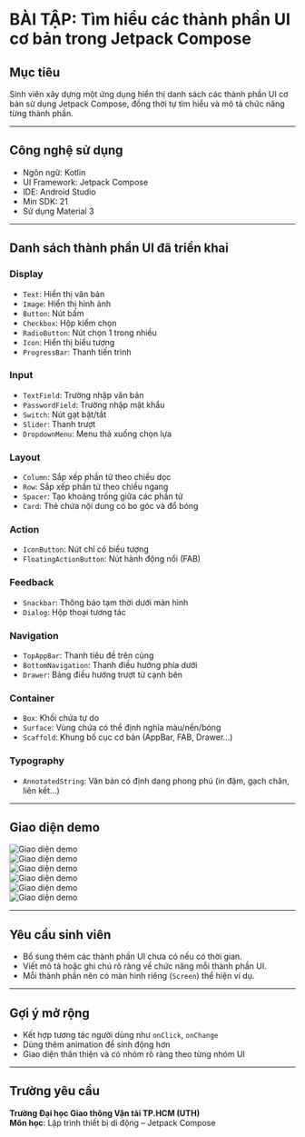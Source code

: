 # BÀI TẬP: Tìm hiểu các thành phần UI cơ bản trong Jetpack Compose

## Mục tiêu
Sinh viên xây dựng một ứng dụng hiển thị danh sách các thành phần UI cơ bản sử dụng Jetpack Compose, đồng thời tự tìm hiểu và mô tả chức năng từng thành phần.

---

## Công nghệ sử dụng

- Ngôn ngữ: Kotlin  
- UI Framework: Jetpack Compose  
- IDE: Android Studio  
- Min SDK: 21  
- Sử dụng Material 3

---

## Danh sách thành phần UI đã triển khai

### Display
- `Text`: Hiển thị văn bản
- `Image`: Hiển thị hình ảnh
- `Button`: Nút bấm
- `Checkbox`: Hộp kiểm chọn
- `RadioButton`: Nút chọn 1 trong nhiều
- `Icon`: Hiển thị biểu tượng
- `ProgressBar`: Thanh tiến trình

### Input
- `TextField`: Trường nhập văn bản
- `PasswordField`: Trường nhập mật khẩu
- `Switch`: Nút gạt bật/tắt
- `Slider`: Thanh trượt
- `DropdownMenu`: Menu thả xuống chọn lựa

### Layout
- `Column`: Sắp xếp phần tử theo chiều dọc
- `Row`: Sắp xếp phần tử theo chiều ngang
- `Spacer`: Tạo khoảng trống giữa các phần tử
- `Card`: Thẻ chứa nội dung có bo góc và đổ bóng

### Action
- `IconButton`: Nút chỉ có biểu tượng
- `FloatingActionButton`: Nút hành động nổi (FAB)

### Feedback
- `Snackbar`: Thông báo tạm thời dưới màn hình
- `Dialog`: Hộp thoại tương tác

### Navigation
- `TopAppBar`: Thanh tiêu đề trên cùng
- `BottomNavigation`: Thanh điều hướng phía dưới
- `Drawer`: Bảng điều hướng trượt từ cạnh bên

### Container
- `Box`: Khối chứa tự do
- `Surface`: Vùng chứa có thể định nghĩa màu/nền/bóng
- `Scaffold`: Khung bố cục cơ bản (AppBar, FAB, Drawer...)

### Typography
- `AnnotatedString`: Văn bản có định dạng phong phú (in đậm, gạch chân, liên kết...)

---

## Giao diện demo

![Giao diện demo](images/1.jpg)  
![Giao diện demo](images/2.jpg)  
![Giao diện demo](images/3.jpg)  
![Giao diện demo](images/4.jpg)  
![Giao diện demo](images/5.jpg)  
![Giao diện demo](images/6.jpg)

---

## Yêu cầu sinh viên

- Bổ sung thêm các thành phần UI chưa có nếu có thời gian.
- Viết mô tả hoặc ghi chú rõ ràng về chức năng mỗi thành phần UI.
- Mỗi thành phần nên có màn hình riêng (`Screen`) thể hiện ví dụ.

---

## Gợi ý mở rộng

- Kết hợp tương tác người dùng như `onClick`, `onChange`
- Dùng thêm animation để sinh động hơn
- Giao diện thân thiện và có nhóm rõ ràng theo từng nhóm UI

---

## Trường yêu cầu

**Trường Đại học Giao thông Vận tải TP.HCM (UTH)**  
**Môn học**: Lập trình thiết bị di động – Jetpack Compose  

